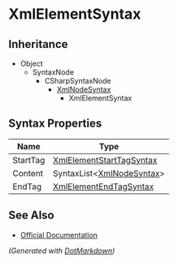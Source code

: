 # XmlElementSyntax

## Inheritance

* Object
  * SyntaxNode
    * CSharpSyntaxNode
      * [XmlNodeSyntax](XmlNodeSyntax.md)
        * XmlElementSyntax

## Syntax Properties

| Name     | Type                                                    |
| -------- | ------------------------------------------------------- |
| StartTag | [XmlElementStartTagSyntax](XmlElementStartTagSyntax.md) |
| Content  | SyntaxList\<[XmlNodeSyntax](XmlNodeSyntax.md)>          |
| EndTag   | [XmlElementEndTagSyntax](XmlElementEndTagSyntax.md)     |

## See Also

* [Official Documentation](https://docs.microsoft.com/en-us/dotnet/api/microsoft.codeanalysis.csharp.syntax.xmlelementsyntax)


*\(Generated with [DotMarkdown](http://github.com/JosefPihrt/DotMarkdown)\)*